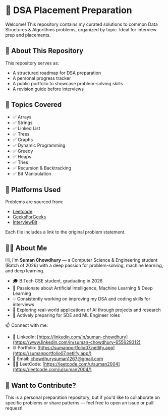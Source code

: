 # 📘 DSA Placement Preparation

Welcome! This repository contains my curated solutions to common Data Structures & Algorithms problems, organized by topic. Ideal for interview prep and placements.

## 📌 About This Repository

This repository serves as:

- A structured roadmap for DSA preparation
- A personal progress tracker
- A public portfolio to showcase problem-solving skills
- A revision guide before interviews

## 📌 Topics Covered
- ✅ Arrays
- ✅ Strings
- ✅ Linked List
- ✅ Trees
- ✅ Graphs
- ✅ Dynamic Programming
- ✅ Greedy
- ✅ Heaps
- ✅ Tries
- ✅ Recursion & Backtracking
- ✅ Bit Manipulation

## 📌 Platforms Used

Problems are sourced from:

- [Leetcode](https://leetcode.com/)
- [GeeksForGeeks](https://www.geeksforgeeks.org/)
- [InterviewBit](https://www.interviewbit.com/)

Each file includes a link to the original problem statement.

## 👨‍💻 About Me

Hi, I'm **Suman Chowdhury** — a Computer Science & Engineering student (Batch of 2026) with a deep passion for problem-solving, machine learning, and deep learning.

- 🎓 B.Tech CSE student, graduating in 2026
- 🤖 Passionate about Artificial Intelligence, Machine Learning & Deep Learning
- 💡 Consistently working on improving my DSA and coding skills for interviews
- 🧠 Exploring real-world applications of AI through projects and research
- 💼 Actively preparing for SDE and ML Engineer roles

📫 Connect with me:

- 💼 LinkedIn: [https://linkedin.com/in/suman-chowdhury](https://www.linkedin.com/in/suman-chowdhury-655629312)
- 🌐 Portfolio: [https://sumanportfolio07.netlify.app](https://sumanportfolio07.netlify.app/)
- 📧 Email: chowdhurysuman1267@gmail.com
- 🧑‍💻 LeetCode: [https://leetcode.com/u/suman2004](https://leetcode.com/u/suman2004/)

## 📢 Want to Contribute?

This is a personal preparation repository, but if you'd like to collaborate on specific problems or share patterns — feel free to open an issue or pull request!

